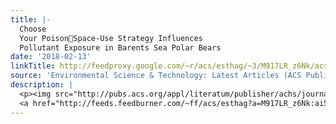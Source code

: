 ```yaml
---
title: |-
  Choose
  Your PoisonSpace-Use Strategy Influences
  Pollutant Exposure in Barents Sea Polar Bears
date: '2018-02-13'
linkTitle: http://feedproxy.google.com/~r/acs/esthag/~3/M917LR_z6Nk/acs.est.7b06137
source: 'Environmental Science & Technology: Latest Articles (ACS Publications)'
description: |
  <p><img src="http://pubs.acs.org/appl/literatum/publisher/achs/journals/content/esthag/0/esthag.ahead-of-print/acs.est.7b06137/20180212/images/medium/es-2017-06137m_0004.gif" alt="TOC Graphic"/></p><div><cite>Environmental Science & Technology</cite></div><div>DOI: 10.1021/acs.est.7b06137</div><div class="feedflare">
  <a href="http://feeds.feedburner.com/~ff/acs/esthag?a=M917LR_z6Nk:ai5tvLYVlYw:yIl2AUoC8zA"><img src="http://feeds.feedburner.com/~ff/acs/esthag?d=yIl2AUoC8zA" border="0"></img></a>
---
```

